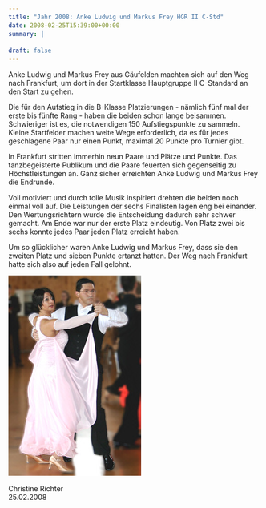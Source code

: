 ```yaml
---
title: "Jahr 2008: Anke Ludwig und Markus Frey HGR II C-Std"
date: 2008-02-25T15:39:00+00:00
summary: |
    
draft: false
---
```


Anke Ludwig und Markus Frey aus Gäufelden machten sich auf den Weg nach Frankfurt, um dort in der Startklasse Hauptgruppe II C-Standard an den Start zu gehen.

Die für den Aufstieg in die B-Klasse Platzierungen - nämlich fünf mal der erste bis fünfte Rang - haben die beiden schon lange beisammen. Schwieriger ist es, die notwendigen 150 Aufstiegspunkte zu sammeln. Kleine Startfelder machen weite Wege erforderlich, da es für jedes geschlagene Paar nur einen Punkt, maximal 20 Punkte pro Turnier gibt.

In Frankfurt stritten immerhin neun Paare und Plätze und Punkte. Das tanzbegeisterte Publikum und die Paare feuerten sich gegenseitig zu Höchstleistungen an. Ganz sicher erreichten Anke Ludwig und Markus Frey die Endrunde.

Voll motiviert und durch tolle Musik inspiriert drehten die beiden noch einmal voll auf. Die Leistungen der sechs Finalisten lagen eng bei einander. Den Wertungsrichtern wurde die Entscheidung dadurch sehr schwer gemacht. Am Ende war nur der erste Platz eindeutig. Von Platz zwei bis sechs konnte jedes Paar jeden Platz erreicht haben.

Um so glücklicher waren Anke Ludwig und Markus Frey, dass sie den zweiten Platz und sieben Punkte ertanzt hatten. Der Weg nach Frankfurt hatte sich also auf jeden Fall gelohnt.

![Anke Ludwig und Markus Frey](080225.jpg)

Christine Richter  
25.02.2008


